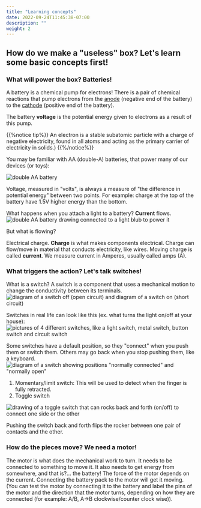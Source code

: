 ```yaml
---
title: "Learning concepts"
date: 2022-09-24T11:45:38-07:00
description: ""
weight: 2
---
```

## How do we make a "useless" box? Let's learn some basic concepts first!

### What will power the box? Batteries!
A battery is a chemical pump for electrons! There is a pair of chemical reactions that pump electrons from the [anode](https://en.wikipedia.org/wiki/Anode) (negative end of the battery) to the [cathode](https://en.wikipedia.org/wiki/Cathode) (positive end of the battery). 

The battery **voltage** is the potential energy given to electrons as a result of this pump.  

{{%notice tip%}}
An electron is a stable subatomic particle with a charge of negative electricity, found in all atoms and acting as the primary carrier of electricity in solids.)
{{%/notice%}}

You may be familiar with AA (double-A) batteries, that power many of our devices (or toys):

![double AA battery](../img/regularBattery.jpg)

Voltage, measured in "volts", is always a measure of "the difference in potential energy" between two points. For example: charge at the top of the battery have 1.5V higher energy than the bottom.

What happens when you attach a light to a battery? **Current** flows.
![double AA battery drawing connected to a light blub to power it](../img/batteryPoweringLightBulb.png)

But what is flowing?

Electrical charge. **Charge** is what makes components electrical. Charge can flow/move in material that conducts electricity, like wires. 
Moving charge is called **current**. We measure current in Amperes, usually called amps (A). 

### What triggers the action? Let's talk switches!
What is a switch? A switch is a component that uses a mechanical motion to change the conductivity between its terminals.
![diagram of a switch off (open circuit) and diagram of a switch on (short circuit)](../img/off_onSwitch.png)

Switches in real life can look like this (ex. what turns the light on/off at your house):
![pictures of 4 different switches, like a light switch, metal switch, button switch and circuit switch](../img/differentTypesOfSwitches1.png)

Some switches have a default position, so they "connect" when you push them or switch them. Others may go back when you stop pushing them, like a keyboard.
![diagram of a switch showing positions "normally connected" and "normally open"](../img/diagramNCNO.png)

1.	Momentary/limit switch: This will be used to detect when the finger is fully retracted.
2.	Toggle switch

![drawing of a toggle switch that can rocks back and forth (on/off) to connect one side or the other ](../img/toggleSwitchDiagram.png)

Pushing the switch back and forth flips the rocker between one pair of contacts and the other.

### How do the pieces move? We need a motor!
The motor is what does the mechanical work to turn. It needs to be connected to something to move it. It also needs to get energy from somewhere, and that is?... the battery! 
The force of the motor depends on the current.
Connecting the battery pack to the motor will get it moving. 
(You can test the motor by connecting it to the battery and label the pins of the motor and the direction that the motor turns, depending on how they are connected (for example: A/B, A->B clockwise/counter clock wise)).